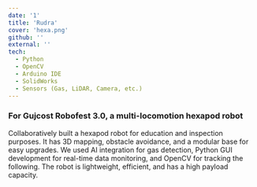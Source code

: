 ```yaml
---
date: '1'
title: 'Rudra'
cover: 'hexa.png'
github: ''
external: ''
tech:
  - Python
  - OpenCV
  - Arduino IDE
  - SolidWorks
  - Sensors (Gas, LiDAR, Camera, etc.)
---
```


<h3>For Gujcost Robofest 3.0, a multi-locomotion hexapod robot</h3>Collaboratively built a hexapod robot for education and inspection purposes. It has 3D mapping, obstacle avoidance, and a modular base for easy upgrades. We used AI integration for gas detection, Python GUI development for real-time data monitoring, and OpenCV for tracking the following. The robot is lightweight, efficient, and has a high payload capacity.
